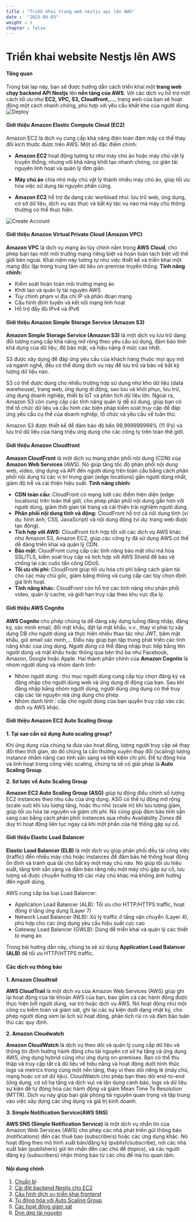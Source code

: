 ```yaml
---
title : "Triển khai trang web nestjs api lên AWS"
date :  "2025-08-03"
weight : 1 
chapter : false
---
```


# Triển khai website Nestjs lên AWS

#### Tổng quan

Trong bài lap này, bạn sẽ được hướng dẫn cách triển khai một **trang web chạy backend API Nestjs** lên **nền tảng của AWS**. Với các dịch vụ hỗ trợ một cách tối ưu như **EC2, VPC, S3, Cloudfront,...**, trang web của bạn sẽ hoạt động một cách nhanh chóng, phù hợp với yêu cầu khắt khe của người dùng.
![Deploy](/NestJS-AWS-workshop/images/1/Diagram.png)

#### Giới thiệu Amazon Elastic Compute Cloud (EC2)

Amazon EC2 là dịch vụ cung cấp khả năng điện toán đám mây có thể thay đổi kích thước được trên AWS. Một số đặc điểm chính:
- **Amazon EC2** hoạt động tương tự như máy chủ ảo hoặc máy chủ vật lý truyền thống, nhưng với khả năng khởi tạo nhanh chóng, co giãn tài nguyên linh hoạt và quản lý đơn giản.
- **Máy chủ ảo** chia nhỏ máy chủ vật lý thành nhiều máy chủ ảo, giúp tối ưu hóa việc sử dụng tài nguyên phần cứng.

- **Amazon EC2** hỗ trợ đa dạng các workload như: lưu trữ web, ứng dụng, cơ sở dữ liệu, dịch vụ xác thực và bất kỳ tác vụ nào mà máy chủ thông thường có thể thực hiện.

![Create Account](/NestJS-AWS-workshop/images/1/h1.jpeg)

#### Giới thiệu Amazon Virtual Private Cloud (Amazon VPC)

**Amazon VPC** là dịch vụ mạng ảo tùy chỉnh nằm trong **AWS Cloud**, cho phép bạn tạo một môi trường mạng riêng biệt và hoàn toàn tách biệt với thế giới bên ngoài. Khái niệm này tương tự như việc thiết kế và triển khai một mạng độc lập trong trung tâm dữ liệu on-premise truyền thống.
**Tính năng chính:**
- Kiểm soát hoàn toàn môi trường mạng ảo
- Khởi tạo và quản lý tài nguyên AWS
- Tùy chỉnh phạm vi địa chỉ IP và phân đoạn mạng
- Cấu hình định tuyến và kết nối mạng linh hoạt
- Hỗ trợ đầy đủ IPv4 và IPv6

#### Giới thiệu Amazon Simple Storage Service (Amazon S3) 

**Amazon Simple Storage Service (Amazon S3)** là một dịch vụ lưu trữ dạng đối tượng cung cấp khả năng mở rộng theo yêu cầu sử dụng, đảm bảo tính khả dụng của dữ liệu, độ bảo mật, và hiệu năng ở mức cao nhất.

S3 được xây dựng để đáp ứng yêu cầu của khách hàng thuộc mọi quy mô và ngành nghề, đều có thể dùng dịch vụ này để lưu trữ và bảo vệ bất kỳ lượng dữ liệu nào.

S3 có thể được dùng cho nhiều trường hợp sử dụng như kho dữ liệu (data warehouse), trang web, ứng dụng di động, sao lưu và khôi phục, lưu trữ, ứng dụng doanh nghiệp, thiết bị IoT và phân tích dữ liệu lớn. Ngoài ra, Amazon S3 còn cung cấp các tính năng quản lý dễ sử dụng, giúp bạn có thể tổ chức dữ liệu và cấu hình các biện pháp kiểm soát truy cập để đáp ứng yêu cầu cụ thể của doanh nghiệp, tổ chức và yêu cầu về tuân thủ.

Amazon S3 được thiết kế để đảm bảo độ bền 99,999999999% (11 9’s) và lưu trữ dữ liệu của hàng triệu ứng dụng cho các công ty trên toàn thế giới.

#### Giới thiệu Amazon Cloudfront

**Amazon CloudFront** là một dịch vụ mạng phân phối nội dung (CDN) của **Amazon Web Services** (AWS). Nó giúp tăng tốc độ phân phối nội dung web, video, ứng dụng và API đến người dùng trên toàn cầu bằng cách phân phối nội dung từ các vị trí trung gian (edge locations) gần người dùng nhất, giảm độ trễ và cải thiện hiệu suất. 
**Tính năng chính:**
- **CDN toàn cầu:** CloudFront có mạng lưới các điểm hiện diện (edge locations) trên toàn thế giới, cho phép phân phối nội dung gần hơn với người dùng, giảm thời gian tải trang và cải thiện trải nghiệm người dùng. 
- **Phân phối nội dung tĩnh và động:** CloudFront hỗ trợ cả nội dung tĩnh (ví dụ: hình ảnh, CSS, JavaScript) và nội dung động (ví dụ: trang web được tạo động). 
- **Tích hợp với AWS:** CloudFront tích hợp tốt với các dịch vụ AWS khác như Amazon S3, Amazon EC2, giúp các công ty đã sử dụng AWS có thể dễ dàng triển khai và quản lý CDN. 
- **Bảo mật:** CloudFront cung cấp các tính năng bảo mật như mã hóa SSL/TLS, kiểm soát truy cập và tích hợp với AWS Shield để bảo vệ chống lại các cuộc tấn công DDoS. 
- **Tối ưu chi phí:** CloudFront giúp tối ưu hóa chi phí bằng cách giảm tải cho các máy chủ gốc, giảm băng thông và cung cấp các tùy chọn định giá linh hoạt. 
- **Tính năng khác:** CloudFront còn hỗ trợ các tính năng như phân phối video, quản lý cache, và giới hạn truy cập theo khu vực địa lý. 

#### Giới thiệu AWS Cognito

**AWS Cognito** cho phép chúng ta dễ dàng xây dựng luồng đăng nhập, đăng ký, xác minh email, đổi mật khẩu, đặt lại mật khẩu, v.v., thay vì phải tự xây dựng DB cho người dùng và thực hiện nhiều thao tác như JWT, băm mật khẩu, gửi email xác minh,... Điều này giúp bạn tập trung phát triển các tính năng khác của ứng dụng. Người dùng có thể đăng nhập trực tiếp bằng tên người dùng và mật khẩu hoặc thông qua bên thứ ba như Facebook, Amazon, Google hoặc Apple.
Hai thành phần chính của **Amazon Cognito** là nhóm người dùng và nhóm danh tính:

- Nhóm người dùng : thư mục người dùng cung cấp tùy chọn đăng ký và đăng nhập cho người dùng web và ứng dụng di động của bạn. Sau khi đăng nhập bằng nhóm người dùng, người dùng ứng dụng có thể truy cập các tài nguyên mà ứng dụng cho phép.
- Nhóm danh tính : cấp cho người dùng của bạn quyền truy cập vào các dịch vụ AWS khác.

#### Giới thiệu Amazon EC2 Auto Scaling Group

**1. Tại sao cần sử dụng Auto scaling group?**

Khi ứng dụng của chúng ta đưa vào hoạt động, lượng người truy cập sẽ thay đổi theo thời gian, do đó chúng ta cần thường xuyên thay đổi (scaling) lượng instance nhằm nâng cao tính sẵn sàng và tiết kiệm chi phí. Để tự động hóa và linh hoạt trong công việc scaling, chúng ta sẽ có giải pháp là **Auto Scaling Group**.

**2. Sơ lược về Auto Scaling Group**

**Amazon EC2 Auto Scaling Group (ASG)** giúp tự động điều chỉnh số lượng EC2 instances theo nhu cầu của ứng dụng. ASG có thể tự động mở rộng (scale out) khi lưu lượng tăng, hoặc thu nhỏ (scale in) khi lưu lượng giảm, giúp tối ưu hóa tài nguyên và giảm chi phí. Nó cũng giúp đảm bảo tính sẵn sàng cao bằng cách phân phối instances qua nhiều Availability Zones để duy trì hoạt động liên tục ngay cả khi một phần của hệ thống gặp sự cố.

#### Giới thiệu Elastic Load Balancer

**Elastic Load Balancer (ELB)** là một dịch vụ giúp phân phối đều tải công việc (traffic) đến nhiều máy chủ hoặc instances để đảm bảo hệ thống hoạt động ổn định và tránh quá tải cho bất kỳ một máy chủ nào. Nó giúp tối ưu hiệu suất, tăng tính sẵn sàng và đảm bảo rằng nếu một máy chủ gặp sự cố, lưu lượng sẽ được chuyển hướng tới các máy chủ khác mà không ảnh hưởng đến người dùng.

AWS cung cấp ba loại Load Balancer:

- Application Load Balancer (ALB): Tối ưu cho HTTP/HTTPS traffic, hoạt động ở tầng ứng dụng (Layer 7)
- Network Load Balancer (NLB): Xử lý traffic ở tầng vận chuyển (Layer 4), phù hợp cho các ứng dụng yêu cầu hiệu suất cực cao
- Gateway Load Balancer (GWLB): Dùng để triển khai và quản lý các thiết bị mạng ảo

Trong bài hướng dẫn này, chúng ta sẽ sử dụng **Application Load Balancer (ALB)** để tối ưu HTTP/HTTPS traffic.

#### Các dịch vụ thông báo

**1. Amazon Cloudtrail**

**AWS CloudTrail** là một dịch vụ của Amazon Web Services (AWS) giúp ghi lại hoạt động của tài khoản AWS của bạn, bao gồm cả các hành động được thực hiện bởi người dùng, vai trò hoặc dịch vụ AWS. Nó hoạt động như một công cụ kiểm toán và giám sát, ghi lại các sự kiện dưới dạng nhật ký, cho phép người dùng xem lại lịch sử hoạt động, phân tích rủi ro và đảm bảo tuân thủ các quy định. 

**2. Amazon Cloudwatch**

**Amazon CloudWatch** là dịch vụ theo dõi và quản lý cung cấp dữ liệu và thông tin định hướng hành động cho tài nguyên cơ sở hạ tầng và ứng dụng AWS, ứng dụng hybrid cũng như ứng dụng on-premises. Bạn có thể thu thập và truy cập tất cả dữ liệu về hiệu năng và hoạt động dưới hình thức logs và metrics trong cùng một nền tảng, thay vì theo dõi riêng lẻ (máy chủ, mạng hoặc cơ sở dữ liệu). CloudWatch cho phép bạn theo dõi end-to-end (ứng dụng, cơ sở hạ tầng và dịch vụ) và tận dụng cảnh báo, logs và dữ liệu sự kiện để tự động hóa các hành động và giảm Mean Time To Resolution (MTTR). Dịch vụ này giúp bạn giải phóng tài nguyên quan trọng và tập trung vào việc xây dựng các ứng dụng và giá trị kinh doanh.

**3. Simple Notification Service(AWS SNS)**

**AWS SNS (Simple Notification Service)** là một dịch vụ nhắn tin của Amazon Web Services (AWS) cho phép các nhà phát triển gửi thông báo (notifications) đến các thuê bao (subscribers) hoặc các ứng dụng khác. Nó hoạt động theo mô hình xuất bản/đăng ký (publish/subscribe), nơi các nhà xuất bản (publishers) gửi tin nhắn đến các chủ đề (topics), và các người đăng ký (subscribers) nhận thông báo từ các chủ đề mà họ quan tâm. 

#### Nội dung chính

1. [Chuẩn bị](1-create-new-aws-account/)
2. [Cài đặt backend Nestjs cho EC2](2-Install-Nestjs-backend-for-EC2/)
3. [Cấu hình dịch vụ triển khai frontend](3-Config-service-hosting-front-end/)
4. [Tự động hóa với Auto Scaling Group](4-Automate-with-ASG/)
5. [Các hoạt động giám sát](5-Monitoring/)
6. [Dọn dẹp tài nguyên](4-Clean-resource/)